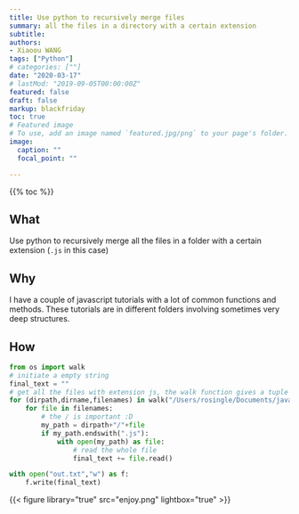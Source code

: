 ```yaml
---
title: Use python to recursively merge files
summary: all the files in a directory with a certain extension
subtitle:
authors:
- Xiaoou WANG
tags: ["Python"]
# categories: [""]
date: "2020-03-17"
# lastMod: "2019-09-05T00:00:00Z"
featured: false
draft: false
markup: blackfriday
toc: true
# Featured image
# To use, add an image named `featured.jpg/png` to your page's folder.
image:
  caption: ""
  focal_point: ""

---
```





{{% toc %}}

## What

Use python to recursively merge all the files in a folder with a certain extension (`.js` in this case)

## Why

I have a couple of javascript tutorials with a lot of common functions and methods. These tutorials are in different folders involving sometimes very deep structures.

## How


```python
from os import walk
# initiate a empty string
final_text = ""
# get all the files with extension js, the walk function gives a tuple
for (dirpath,dirname,filenames) in walk("/Users/rosingle/Documents/javascript/modernJavascript/"):
    for file in filenames:
        # the / is important :D
        my_path = dirpath+"/"+file
        if my_path.endswith(".js"):
            with open(my_path) as file:
                # read the whole file
                final_text += file.read()

with open("out.txt","w") as f:
    f.write(final_text)
```


{{< figure library="true" src="enjoy.png" lightbox="true" >}}
